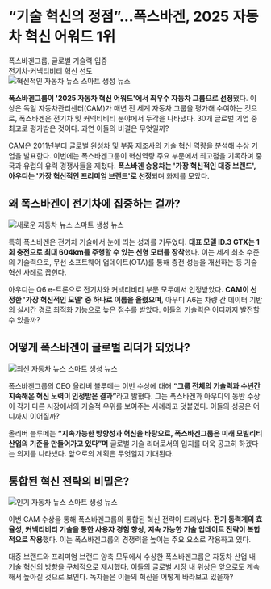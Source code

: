 <h1>“기술 혁신의 정점”…폭스바겐, 2025 자동차 혁신 어워드 1위</h1>

<div class='vertical-bar-text'>폭스바겐그룹, 글로벌 기술력 입증<br>전기차·커넥티비티 혁신 선도</div><img src='IMG_URL_1' alt='혁신적인 자동차 뉴스 스마트 생성 뉴스'/><p><strong>폭스바겐그룹이 '2025 자동차 혁신 어워드'에서 최우수 자동차 그룹으로 선정</strong>됐다. 이 상은 독일 자동차관리센터(CAM)가 매년 전 세계 자동차 그룹을 평가해 수여하는 것으로, 폭스바겐은 전기차 및 커넥티비티 분야에서 두각을 나타냈다. 30개 글로벌 기업 중 최고로 평가받은 것이다. 과연 이들의 비결은 무엇일까?</p><p>CAM은 2011년부터 글로벌 완성차 및 부품 제조사의 기술 혁신 역량을 분석해 수상 기업을 발표한다. 이번에는 폭스바겐그룹이 혁신역량 주요 부문에서 최고점을 기록하며 중국과 유럽의 유력 경쟁사들을 제쳤다. <strong>폭스바겐 승용차는 '가장 혁신적인 대중 브랜드', 아우디는 '가장 혁신적인 프리미엄 브랜드'로 선정</strong>되며 화제를 모았다.</p><h2>왜 폭스바겐이 전기차에 집중하는 걸까?</h2><img src='IMG_URL_2' alt='새로운 자동차 뉴스 스마트 생성 뉴스'/><p>특히 폭스바겐은 전기차 기술에서 눈에 띄는 성과를 거두었다. <strong>대표 모델 ID.3 GTX는 1회 충전으로 최대 604km를 주행할 수 있는 신형 모터를 장착</strong>했다. 이는 세계 최초 수준의 기술력으로, 무선 소프트웨어 업데이트(OTA)를 통해 충전 성능을 개선하는 등 기술 혁신 사례로 꼽힌다.</p><p>아우디는 Q6 e-트론으로 전기차와 커넥티비티 부문 모두에서 인정받았다. <strong>CAM이 선정한 '가장 혁신적인 모델' 중 하나로 이름을 올렸으며</strong>, 아우디 A6는 차량 간 데이터 기반의 실시간 경로 최적화 기능으로 높은 점수를 받았다. 이들의 기술력은 어디까지 발전할 수 있을까?</p><h2>어떻게 폭스바겐이 글로벌 리더가 되었나?</h2><img src='IMG_URL_3' alt='최신 자동차 뉴스 스마트 생성 뉴스'/><p>폭스바겐그룹의 CEO 올리버 블루메는 이번 수상에 대해 <strong>“그룹 전체의 기술력과 수년간 지속해온 혁신 노력이 인정받은 결과”</strong>라고 밝혔다. 그는 폭스바겐과 아우디의 동반 수상이 각기 다른 시장에서의 기술적 우위를 보여주는 사례라고 덧붙였다. 이들의 성공은 어디까지 이어질까?</p><p>올리버 블루메는 <strong>“지속가능한 방향성과 혁신을 바탕으로, 폭스바겐그룹은 미래 모빌리티 산업의 기준을 만들어가고 있다”며</strong> 글로벌 기술 리더로서의 입지를 더욱 공고히 하겠다는 의지를 나타냈다. 앞으로의 계획은 무엇일지 기대된다.</p><h2>통합된 혁신 전략의 비밀은?</h2><img src='IMG_URL_4' alt='인기 자동차 뉴스 스마트 생성 뉴스'/><p>이번 CAM 수상을 통해 폭스바겐그룹의 통합된 혁신 전략이 드러났다. <strong>전기 동력계의 효율성, 커넥티비티 기술을 통한 사용자 경험 향상, 지속 가능한 기술 업데이트 전략이 복합적으로 작용</strong>했다. 이는 폭스바겐그룹의 경쟁력을 높이는 주요 요소로 작용하고 있다.</p><p>대중 브랜드와 프리미엄 브랜드 양축 모두에서 수상한 폭스바겐그룹은 자동차 산업 내 기술 혁신의 방향을 구체적으로 제시했다. 이들의 글로벌 시장 내 위상은 앞으로도 계속해서 높아질 것으로 보인다. 독자들은 이들의 혁신을 어떻게 바라보고 있을까?</p>